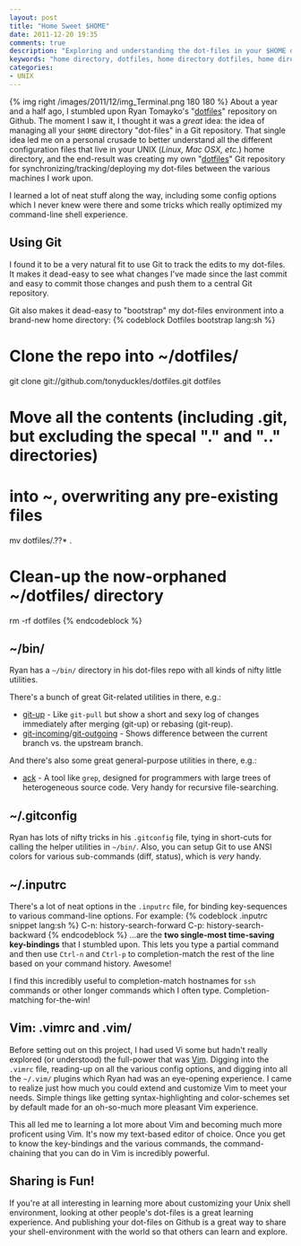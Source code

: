 ```yaml
---
layout: post
title: "Home Sweet $HOME"
date: 2011-12-20 19:35
comments: true
description: "Exploring and understanding the dot-files in your $HOME directory, and tracking changes to the dot-files in your $HOME directory via Git."
keywords: "home directory, dotfiles, home directory dotfiles, home directory git, home directory dotfiles git, dotfiles git, home directory bashrc, bashrc, home directory inputrc, inputrc"
categories:
- UNIX
---
```


{% img right /images/2011/12/img_Terminal.png 180 180 %}
About a year and a half ago, I stumbled upon Ryan Tomayko's "[dotfiles](https://github.com/rtomayko/dotfiles)"
repository on Github. The moment I saw it, I thought it was a *great* idea:
the idea of managing all your `$HOME` directory "dot-files" in a Git repository.
That single idea led me on a personal crusade to better understand all the
different configuration files that live in your UNIX (_Linux, Mac OSX, etc._)
home directory, and the end-result was creating my own "[dotfiles](https://github.com/tonyduckles/dotfiles)"
Git repository for synchronizing/tracking/deploying my dot-files between the
various machines I work upon.

I learned a lot of neat stuff along the way, including some config options
which I never knew were there and some tricks which really optimized my
command-line shell experience.

<!-- more -->

## Using Git
I found it to be a very natural fit to use Git to track the edits to my dot-files.
It makes it dead-easy to see what changes I've made since the last commit and
easy to commit those changes and push them to a central Git repository.

Git also makes it dead-easy to "bootstrap" my dot-files environment into a
brand-new home directory:
{% codeblock Dotfiles bootstrap lang:sh %}
# Clone the repo into ~/dotfiles/
git clone git://github.com/tonyduckles/dotfiles.git dotfiles
# Move all the contents (including .git, but excluding the specal "." and ".." directories)
# into ~, overwriting any pre-existing files
mv dotfiles/.??* .
# Clean-up the now-orphaned ~/dotfiles/ directory
rm -rf dotfiles
{% endcodeblock %}

## ~/bin/
Ryan has a `~/bin/` directory in his dot-files repo with all kinds of nifty
little utilities.

There's a bunch of great Git-related utilities in there, e.g.:

* [git-up](https://github.com/rtomayko/dotfiles/blob/rtomayko/bin/git-up) - Like `git-pull` but show a short and sexy log of changes immediately after merging (git-up) or rebasing (git-reup).
* [git-incoming](https://github.com/rtomayko/dotfiles/blob/rtomayko/bin/git-incoming)/[git-outgoing](https://github.com/rtomayko/dotfiles/blob/rtomayko/bin/git-outgoing) - Shows difference between the current branch vs. the upstream branch.

And there's also some great general-purpose utilities in there, e.g.:

* [ack](http://betterthangrep.com/) - A tool like `grep`, designed for programmers with large trees of heterogeneous source code. Very handy for recursive file-searching.

## ~/.gitconfig
Ryan has lots of nifty tricks in his `.gitconfig` file, tying in short-cuts for
calling the helper utilities in `~/bin/`. Also, you can setup Git to use ANSI
colors for various sub-commands (diff, status), which is *very* handy.

## ~/.inputrc
There's a lot of neat options in the `.inputrc` file, for binding key-sequences
to various command-line options. For example:
{% codeblock .inputrc snippet lang:sh %}
C-n: history-search-forward
C-p: history-search-backward
{% endcodeblock %}
...are the **two single-most time-saving key-bindings** that I stumbled upon. This
lets you type a partial command and then use `Ctrl-n` and `Ctrl-p` to
completion-match the rest of the line based on your command history. Awesome!

I find this incredibly useful to completion-match hostnames for `ssh` commands or other
longer commands which I often type. Completion-matching for-the-win!

## Vim: .vimrc and .vim/
Before setting out on this project, I had used Vi some but hadn't really explored
(or understood) the full-power that was [Vim](http://www.vim.org/). Digging
into the `.vimrc` file, reading-up on all the various config options, and
digging into all the `~/.vim/` plugins which Ryan had was an eye-opening
experience. I came to realize just how much you could extend and customize
Vim to meet your needs. Simple things like getting syntax-highlighting
and color-schemes set by default made for an oh-so-much more pleasant
Vim experience.

This all led me to learning a lot more about Vim and becoming much more proficent
using Vim. It's now my text-based editor of choice. Once you get to know the
key-bindings and the various commands, the command-chaining that you can do
in Vim is incredibly powerful.

## Sharing is Fun!
If you're at all interesting in learning more about customizing your Unix
shell environment, looking at other people's dot-files is a great learning
experience. And publishing your dot-files on Github is a great way to
share your shell-environment with the world so that others can learn
and explore.
